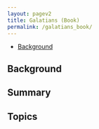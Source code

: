 ```yaml
---
layout: pagev2
title: Galatians (Book)
permalink: /galatians_book/
---
```

- [Background](#background)

## Background

## Summary

## Topics

